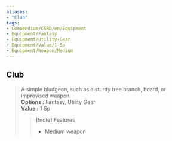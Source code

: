 ```yaml
---
aliases:
- "Club"
tags:
- Compendium/CSRD/en/Equipment
- Equipment/Fantasy
- Equipment/Utility-Gear
- Equipment/Value/1-Sp
- Equipment/Weapon/Medium
---
```


  
## Club  
  
>A simple bludgeon, such as a sturdy tree branch, board, or improvised weapon.  
> **Options :** Fantasy, Utility Gear  
> **Value :** 1 Sp  
>>[!note] Features  
>> - Medium weapon